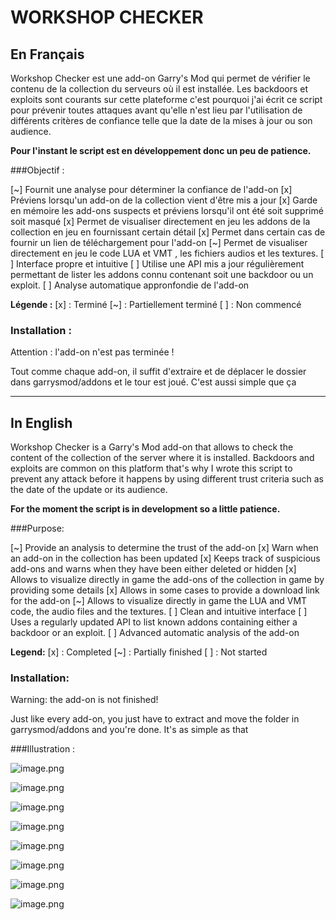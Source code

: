 # WORKSHOP CHECKER

## En Français

Workshop Checker est une add-on Garry's Mod qui permet de vérifier le contenu de la collection du serveurs où il est installée. Les backdoors et exploits sont courants sur cette plateforme c'est pourquoi j'ai écrit ce script pour prévenir toutes attaques avant qu'elle n'est lieu par l'utilisation de différents critères de confiance telle que la date de la mises à jour ou son audience.

**Pour l'instant le script est en développement donc un peu de patience.**

###Objectif :

[~] Fournit une analyse pour déterminer la confiance de l'add-on
[x] Préviens lorsqu'un add-on de la collection vient d'être mis a jour
[x] Garde en mémoire les add-ons suspects et préviens lorsqu'il ont été soit supprimé soit masqué
[x] Permet de visualiser directement en jeu les addons de la collection en jeu en fournissant certain détail
[x] Permet dans certain cas de fournir un lien de téléchargement pour l'add-on
[~] Permet de visualiser directement en jeu le code LUA et VMT , les fichiers audios et les textures.
[ ] Interface propre et intuitive 
[ ] Utilise une API mis a jour régulièrement permettant de lister les addons connu contenant soit une backdoor ou un exploit.
[ ] Analyse automatique appronfondie de l'add-on

**Légende :**
[x] : Terminé
[~] : Partiellement terminé
[ ] : Non commencé

### Installation :

Attention : l'add-on n'est pas terminée !

Tout comme chaque add-on, il suffit d'extraire et de déplacer le dossier dans garrysmod/addons et le tour est joué. C'est aussi simple que ça

---
 
## In English

Workshop Checker is a Garry's Mod add-on that allows to check the content of the collection of the server where it is installed. Backdoors and exploits are common on this platform that's why I wrote this script to prevent any attack before it happens by using different trust criteria such as the date of the update or its audience.

**For the moment the script is in development so a little patience.**

###Purpose:

[~] Provide an analysis to determine the trust of the add-on
[x] Warn when an add-on in the collection has been updated
[x] Keeps track of suspicious add-ons and warns when they have been either deleted or hidden
[x] Allows to visualize directly in game the add-ons of the collection in game by providing some details
[x] Allows in some cases to provide a download link for the add-on
[~] Allows to visualize directly in game the LUA and VMT code, the audio files and the textures.
[ ] Clean and intuitive interface 
[ ] Uses a regularly updated API to list known addons containing either a backdoor or an exploit.
[ ] Advanced automatic analysis of the add-on

**Legend:**
[x] : Completed
[~] : Partially finished
[ ] : Not started

### Installation:

Warning: the add-on is not finished!

Just like every add-on, you just have to extract and move the folder in garrysmod/addons and you're done. It's as simple as that 


###Illustration :

![image.png](https://i.imgur.com/pLnUnlY.png)

![image.png](https://i.imgur.com/uRQF37Y.png)

![image.png](https://i.imgur.com/RkbG0Fz.png)

![image.png](https://i.imgur.com/EcRoPWU.png)

![image.png](https://i.imgur.com/NFADtx4.png)


![image.png](https://i.imgur.com/DtVT5qf.png)


![image.png](https://i.imgur.com/9LZGAEx.png)

![image.png](https://i.imgur.com/XWundjz.png)


